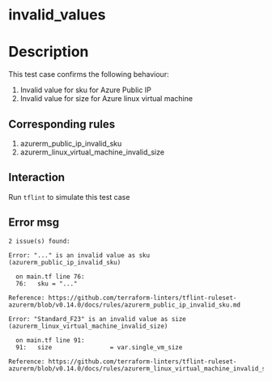 # invalid_values

# Description

This test case confirms the following behaviour:
1. Invalid value for sku for Azure Public IP
2. Invalid value for size for Azure linux virtual machine

## Corresponding rules

1. azurerm_public_ip_invalid_sku
2. azurerm_linux_virtual_machine_invalid_size

## Interaction

Run `tflint` to simulate this test case

## Error msg

```
2 issue(s) found:

Error: "..." is an invalid value as sku (azurerm_public_ip_invalid_sku)

  on main.tf line 76:
  76:   sku = "..."

Reference: https://github.com/terraform-linters/tflint-ruleset-azurerm/blob/v0.14.0/docs/rules/azurerm_public_ip_invalid_sku.md

Error: "Standard_F23" is an invalid value as size (azurerm_linux_virtual_machine_invalid_size)

  on main.tf line 91:
  91:   size                = var.single_vm_size

Reference: https://github.com/terraform-linters/tflint-ruleset-azurerm/blob/v0.14.0/docs/rules/azurerm_linux_virtual_machine_invalid_size.md
```
